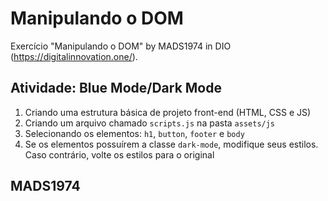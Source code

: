 # Manipulando o DOM

Exercício "Manipulando o DOM" by MADS1974 in DIO (https://digitalinnovation.one/).

## Atividade: Blue Mode/Dark Mode

1. Criando uma estrutura básica de projeto front-end (HTML, CSS e JS)
2. Criando um arquivo chamado `scripts.js` na pasta `assets/js`
3. Selecionando os elementos: `h1`, `button`, `footer` e `body`
4. Se os elementos possuírem a classe `dark-mode`, modifique seus estilos. Caso contrário, volte os estilos para o original

## MADS1974
